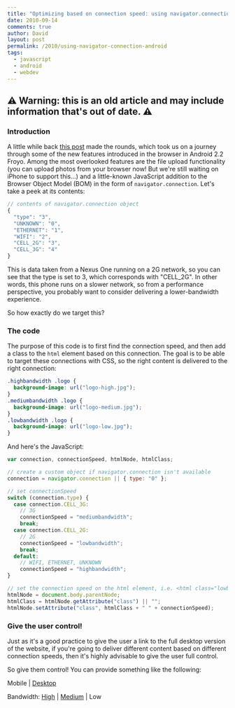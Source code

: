 ```yaml
---
title: "Optimizing based on connection speed: using navigator.connection on Android 2.2+"
date: 2010-09-14
comments: true
author: David
layout: post
permalink: /2010/using-navigator-connection-android
tags:
  - javascript
  - android
  - webdev
---
```


## ⚠️ Warning: this is an old article and may include information that's out of date. ⚠️

### Introduction

A little while back [this post][1] made the rounds, which took us on a journey through some of the new features introduced in the browser in Android 2.2 Froyo. Among the most overlooked features are the file upload functionality (you can upload photos from your browser now! But we're still waiting on iPhone to support this...) and a little-known JavaScript addition to the Browser Object Model (BOM) in the form of `navigator.connection`. Let's take a peek at its contents:

```js
// contents of navigator.connection object
{
  "type": "3",
  "UNKNOWN": "0",
  "ETHERNET": "1",
  "WIFI": "2",
  "CELL_2G": "3",
  "CELL_3G": "4"
}
```

This is data taken from a Nexus One running on a 2G network, so you can see that the type is set to 3, which corresponds with "CELL_2G". In other words, this phone runs on a slower network, so from a performance perspective, you probably want to consider delivering a lower-bandwidth experience.

So how exactly do we target this?

### The code

The purpose of this code is to first find the connection speed, and then add a class to the `html` element based on this connection. The goal is to be able to target these connections with CSS, so the right content is delivered to the right connection:

```css
.highbandwidth .logo {
  background-image: url("logo-high.jpg");
}
.mediumbandwidth .logo {
  background-image: url("logo-medium.jpg");
}
.lowbandwidth .logo {
  background-image: url("logo-low.jpg");
}
```

And here's the JavaScript:

```js
var connection, connectionSpeed, htmlNode, htmlClass;

// create a custom object if navigator.connection isn't available
connection = navigator.connection || { type: "0" };

// set connectionSpeed
switch (connection.type) {
  case connection.CELL_3G:
    // 3G
    connectionSpeed = "mediumbandwidth";
    break;
  case connection.CELL_2G:
    // 2G
    connectionSpeed = "lowbandwidth";
    break;
  default:
    // WIFI, ETHERNET, UNKNOWN
    connectionSpeed = "highbandwidth";
}

// set the connection speed on the html element, i.e. <html class="lowbandwidth">
htmlNode = document.body.parentNode;
htmlClass = htmlNode.getAttribute("class") || "";
htmlNode.setAttribute("class", htmlClass + " " + connectionSpeed);
```

### Give the user control!

Just as it's a good practice to give the user a link to the full desktop version of the website, if you're going to deliver different content based on different connection speeds, then it's highly advisable to give the user full control.

So give them control! You can provide something like the following:

<div id="bandwidthControls">
  <p>
    Mobile | <a href="#">Desktop</a>
  </p>
  
  <p>
    Bandwidth: <a href="#">High</a> | <a href="#">Medium</a> | Low
  </p>
</div>

[1]: http://www.mobilexweb.com/blog/android-froyo-html5-accelerometer-flash-player
